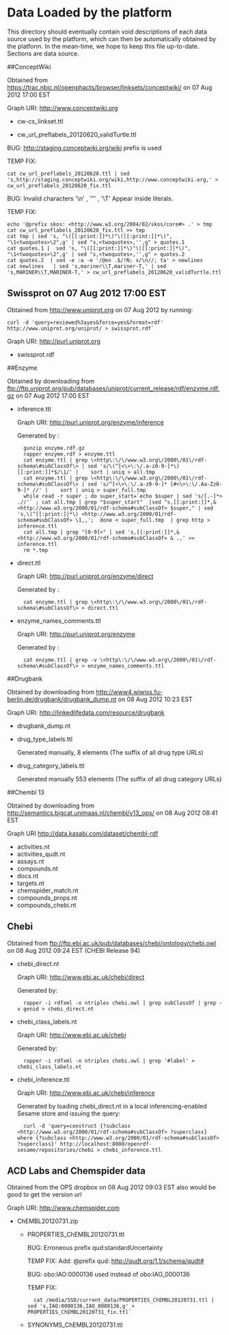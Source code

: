 Data Loaded by the platform
===================================

This directory should eventually contain void descriptions of each data source used by the platform, which can then be automatically obtained by the platform. In the mean-time, we hope to keep this file up-to-date. Sections are data source.

##ConceptWiki

Obtained from <https://trac.nbic.nl/openphacts/browser/linksets/conceptwiki/>  on 07 Aug 2012 17:00 EST

Graph URI: <http://www.conceptwiki.org>

- cw-cs_linkset.ttl 

- cw_url_preflabels_20120620_validTurtle.ttl

BUG: http://staging.conceptwiki.org/wiki prefix is used

TEMP FIX:

    cat cw_url_preflabels_20120620.ttl | sed 's,http://staging.conceptwiki.org/wiki,http://www.conceptwiki.org,' > cw_url_preflabels_20120620_fix.ttl

BUG: Invalid characters '\n' , '"' , '\T' Appear inside literals.

TEMP FIX:

    echo '@prefix skos: <http://www.w3.org/2004/02/skos/core#> .' > tmp
    cat cw_url_preflabels_20120620_fix.ttl >> tmp
    cat tmp | sed 's, "\([[:print:]]*\)"\([[:print:]]*\)", "\1<twoquotes>\2",g' | sed "s,<twoquotes>,'',g" > quotes.1
    cat quotes.1 |  sed 's, "\([[:print:]]*\)"\([[:print:]]*\)", "\1<twoquotes>\2",g' | sed "s,<twoquotes>,'',g" > quotes.2
    cat quotes.2  | sed -e :a -e '/@en .$/!N; s/\n//; ta' > newlines
    cat newlines   | sed 's,mariner\\T,mariner-T,' | sed 's,MARINER\\T,MARINER-T,' > cw_url_preflabels_20120620_validTurtle.ttl

## Swissprot on 07 Aug 2012 17:00 EST

Obtained from <http://www.uniprot.org> on 07 Aug 2012 by running:

    curl -d 'query=reviewed%3ayes&force=yes&format=rdf' http://www.uniprot.org/uniprot/ > swissprot.rdf`

Graph URI: <http://purl.uniprot.org>

- swissprot.rdf

##Enzyme

Obtained by downloading from <ftp://ftp.uniprot.org/pub/databases/uniprot/current_release/rdf/enzyme.rdf.gz> on 07 Aug 2012 17:00 EST

- inference.ttl 

	Graph URI: <http://purl.uniprot.org/enzyme/inference>

	Generated by :

	    gunzip enzyme.rdf.gz
	    rapper enzyme.rdf > enzyme.ttl
	    cat enzyme.ttl | grep \<http\:\/\/www.w3.org\/2000\/01\/rdf-schema\#subClassOf\> | sed 's/\(^[<\>\:\/.a-z0-9-]*\)[[:print:]]*$/\1/' |    sort | uniq > all.tmp
	    cat enzyme.ttl | grep \<http\:\/\/www.w3.org\/2000\/01\/rdf-schema\#subClassOf\> | sed 's/^[<\>\:\/.a-z0-9-]* [#<\>\:\/.Aa-Zz0-9-]* //' |    sort | uniq > super_full.tmp
	    while read -r super ; do super_start=`echo $super | sed 's/[.-]*> .//'` ; cat all.tmp | grep "$super_start"  |sed "s,[[:print:]]*,& <http://www.w3.org/2000/01/rdf-schema#subClassOf> $super," | sed 's,\(^[[:print:]]*\) <http://www.w3.org/2000/01/rdf-schema#subClassOf> \1,,';  done < super_full.tmp  | grep http > inference.ttl
	    cat all.tmp | grep "[0-9]>" | sed 's,[[:print:]]*,& <http://www.w3.org/2000/01/rdf-schema#subClassOf> & .,' >> inference.ttl
	    rm *.tmp

- direct.ttl 

	Graph URI: <http://purl.uniprot.org/enzyme/direct>

	Generated by :

	    cat enzyme.ttl | grep \<http\:\/\/www.w3.org\/2000\/01\/rdf-schema\#subClassOf\> > direct.ttl

- enzyme_names_comments.ttl

	Graph URI: <http://purl.uniprot.org/enzyme>

	Generated by :

	    cat enzyme.ttl | grep -v \<http\:\/\/www.w3.org\/2000\/01\/rdf-schema\#subClassOf\> > enzyme_names_comments.ttl

##Drugbank

Obtained by downloading from <http://www4.wiwiss.fu-berlin.de/drugbank/drugbank_dump.nt> on 08 Aug 2012 10:23 EST

Graph URI: <http://linkedlifedata.com/resource/drugbank>

- drugbank_dump.nt 

- drug_type_labels.ttl

	Generated manually, 8 elements (The suffix of all drug type URLs)

- drug_category_labels.ttl 

	Generated manually 553 elements (The suffix of all drug category URLs)

##Chembl 13

Obtained by downloading from <http://semantics.bigcat.unimaas.nl/chembl/v13_ops/> on 08 Aug 2012 08:41 EST 

Graph URI <http://data.kasabi.com/dataset/chembl-rdf>

- activities.nt
- activities_qudt.nt 
- assays.nt
- compounds.nt
- docs.nt 
- targets.nt 
- chemspider_match.nt 
- compounds_props.nt 
- compounds_chebi.nt

## Chebi

Obtained from <ftp://ftp.ebi.ac.uk/pub/databases/chebi/ontology/chebi.owl> on 08 Aug 2012 09:24 EST (CHEBI Release 94)

- chebi_direct.nt

	Graph URI: <http://www.ebi.ac.uk/chebi/direct>

	Generated by: 

	    rapper -i rdfxml -o ntriples chebi.owl | grep subClassOf | grep -v genid > chebi_direct.nt

- chebi_class_labels.nt

	Graph URI: <http://www.ebi.ac.uk/chebi>

	Generated by:

	    rapper -i rdfxml -o ntriples chebi.owl | grep '#label' > chebi_class_labels.nt

- chebi_inference.ttl

	Graph URI: <http://www.ebi.ac.uk/chebi/inference>

	Generated by loading chebi_direct.nt in a local inferencing-enabled Sesame store and issuing the query:

	    curl -d 'query=construct {?subclass <http://www.w3.org/2000/01/rdf-schema#subClassOf> ?superclass} where {?subclass <http://www.w3.org/2000/01/rdf-schema#subClassOf> ?superclass}' http://localhost:8080/openrdf-sesame/repositories/chebi > chebi_inference.ttl

## ACD Labs and Chemspider data

Obtained from the OPS dropbox on 08 Aug 2012 09:03 EST also would be good to get the version url

Graph URI: <http://www.chemspider.com>

- ChEMBL20120731.zip
	
	- PROPERTIES_ChEMBL20120731.ttl

		BUG: Erroneous prefix qud:standardUncertainty

		TEMP FIX: Add: @prefix qud: <http://qudt.org/1.1/schema/qudt#>

		BUG: obo:IAO:0000136 used instead of obo:IAO_0000136

		TEMP FIX:

		    cat /media/SSD/current_data/PROPERTIES_ChEMBL20120731.ttl | sed 's,IAO:0000136,IAO_0000136,g' > PROPERTIES_ChEMBL20120731_fix.ttl`  	

	- SYNONYMS_ChEMBL20120731.ttl
